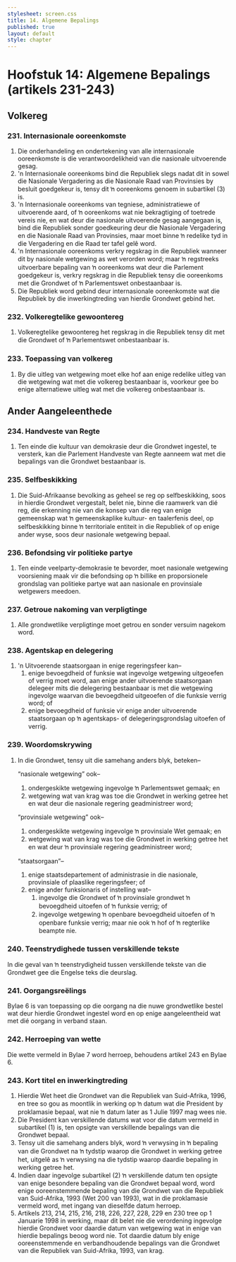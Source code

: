 ```yaml
---
stylesheet: screen.css
title: 14. Algemene Bepalings
published: true
layout: default
style: chapter
---
```


# Hoofstuk 14: Algemene Bepalings (artikels 231-243)

## Volkereg

### 231. Internasionale ooreenkomste

1.	Die onderhandeling en ondertekening van alle internasionale ooreenkomste is die verantwoordelikheid van die nasionale uitvoerende gesag.
2.	'n Internasionale ooreenkoms bind die Republiek slegs nadat dit in sowel die Nasionale Vergadering as die Nasionale Raad van Provinsies by besluit goedgekeur is, tensy dit ŉ ooreenkoms genoem in subartikel (3) is.
3.	'n Internasionale ooreenkoms van tegniese, administratiewe of uitvoerende aard, of ŉ ooreenkoms wat nie bekragtiging of toetrede vereis nie, en wat deur die nasionale uitvoerende gesag aangegaan is, bind die Republiek sonder goedkeuring deur die Nasionale Vergadering en die Nasionale Raad van Provinsies, maar moet binne ŉ redelike tyd in die Vergadering en die Raad ter tafel gelê word.
4.	'n Internasionale ooreenkoms verkry regskrag in die Republiek wanneer dit by nasionale wetgewing as wet verorden word; maar ŉ regstreeks uitvoerbare bepaling van ŉ ooreenkoms wat deur die Parlement goedgekeur is, verkry regskrag in die Republiek tensy die ooreenkoms met die Grondwet of ŉ Parlementswet onbestaanbaar is.
5.	Die Republiek word gebind deur internasionale ooreenkomste wat die Republiek by die inwerkingtreding van hierdie Grondwet gebind het.

### 232. Volkeregtelike gewoontereg

1.	Volkeregtelike gewoontereg het regskrag in die Republiek tensy dit met die Grondwet of ŉ Parlementswet onbestaanbaar is.

### 233. Toepassing van volkereg

1.	By die uitleg van wetgewing moet elke hof aan enige redelike uitleg van die wetgewing wat met die volkereg bestaanbaar is, voorkeur gee bo enige alternatiewe uitleg wat met die volkereg onbestaanbaar is.

## Ander Aangeleenthede

### 234. Handveste van Regte

1.	Ten einde die kultuur van demokrasie deur die Grondwet ingestel, te versterk, kan die Parlement Handveste van Regte aanneem wat met die bepalings van die Grondwet bestaanbaar is.

### 235. Selfbeskikking

1.	Die Suid-Afrikaanse bevolking as geheel se reg op selfbeskikking, soos in hierdie Grondwet vergestalt, belet nie, binne die raamwerk van dié reg, die erkenning nie van die konsep van die reg van enige gemeenskap wat ŉ gemeenskaplike kultuur- en taalerfenis deel, op selfbeskikking binne ŉ territoriale entiteit in die Republiek of op enige ander wyse, soos deur nasionale wetgewing bepaal.

### 236. Befondsing vir politieke partye

1.	Ten einde veelparty-demokrasie te bevorder, moet nasionale wetgewing voorsiening maak vir die befondsing op ŉ billike en proporsionele grondslag van politieke partye wat aan nasionale en provinsiale wetgewers meedoen.

### 237. Getroue nakoming van verpligtinge

1.	Alle grondwetlike verpligtinge moet getrou en sonder versuim nagekom word.

### 238. Agentskap en delegering

1.	'n Uitvoerende staatsorgaan in enige regeringsfeer kan–
	1.	enige bevoegdheid of funksie wat ingevolge wetgewing uitgeoefen of verrig moet word, aan enige ander uitvoerende staatsorgaan delegeer mits die delegering bestaanbaar is met die wetgewing ingevolge waarvan die bevoegdheid uitgeoefen of die funksie verrig word; of
	1.	enige bevoegdheid of funksie vir enige ander uitvoerende staatsorgaan op ŉ agentskaps- of delegeringsgrondslag uitoefen of verrig.

### 239. Woordomskrywing

1.	In die Grondwet, tensy uit die samehang anders blyk, beteken–    

	“nasionale wetgewing” ook–

	1.	ondergeskikte wetgewing ingevolge ŉ Parlementswet gemaak; en
	1.	wetgewing wat van krag was toe die Grondwet in werking getree het en wat deur die nasionale regering geadministreer word;

	“provinsiale wetgewing” ook–

	1.	ondergeskikte wetgewing ingevolge ŉ provinsiale Wet gemaak; en
	1.	wetgewing wat van krag was toe die Grondwet in werking getree het en wat deur ŉ provinsiale regering geadministreer word;

	“staatsorgaan”–

	1.	enige staatsdepartement of administrasie in die nasionale, provinsiale of plaaslike regeringsfeer; of
	1.	enige ander funksionaris of instelling wat–
		1.	ingevolge die Grondwet of ŉ provinsiale grondwet ŉ bevoegdheid uitoefen of ŉ funksie verrig; of
		1.	ingevolge wetgewing ŉ openbare bevoegdheid uitoefen of ŉ openbare funksie verrig; maar nie ook ŉ hof of ŉ regterlike beampte nie.

### 240. Teenstrydighede tussen verskillende tekste

In die geval van ŉ teenstrydigheid tussen verskillende tekste van die Grondwet gee die Engelse teks die deurslag.

### 241. Oorgangsreëlings

Bylae 6 is van toepassing op die oorgang na die nuwe grondwetlike bestel wat deur hierdie Grondwet ingestel word en op enige aangeleentheid wat met dié oorgang in verband staan.

### 242. Herroeping van wette

Die wette vermeld in Bylae 7 word herroep, behoudens artikel 243 en Bylae 6.

### 243. Kort titel en inwerkingtreding

1.	Hierdie Wet heet die Grondwet van die Republiek van Suid-Afrika, 1996, en tree so gou as moontlik in werking op ŉ datum wat die President by proklamasie bepaal, wat nie ŉ datum later as 1 Julie 1997 mag wees nie.
2.	Die President kan verskillende datums wat voor die datum vermeld in subartikel (1) is, ten opsigte van verskillende bepalings van die Grondwet bepaal.
3.	Tensy uit die samehang anders blyk, word ŉ verwysing in ŉ bepaling van die Grondwet na ŉ tydstip waarop die Grondwet in werking getree het, uitgelê as ŉ verwysing na die tydstip waarop daardie bepaling in werking getree het.
4.	Indien daar ingevolge subartikel (2) ŉ verskillende datum ten opsigte van enige besondere bepaling van die Grondwet bepaal word, word enige ooreenstemmende bepaling van die Grondwet van die Republiek van Suid-Afrika, 1993 (Wet 200 van 1993), wat in die proklamasie vermeld word, met ingang van dieselfde datum herroep.
5.	Artikels 213, 214, 215, 216, 218, 226, 227, 228, 229 en 230 tree op 1 Januarie 1998 in werking, maar dit belet nie die verordening ingevolge hierdie Grondwet voor daardie datum van wetgewing wat in enige van hierdie bepalings beoog word nie. Tot daardie datum bly enige ooreenstemmende en verbandhoudende bepalings van die Grondwet van die Republiek van Suid-Afrika, 1993, van krag.
